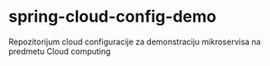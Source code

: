 # spring-cloud-config-demo
Repozitorijum cloud configuracije za demonstraciju mikroservisa na predmetu Cloud computing
